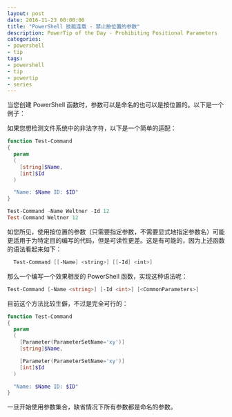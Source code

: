 ```yaml
---
layout: post
date: 2016-11-23 00:00:00
title: "PowerShell 技能连载 - 禁止按位置的参数"
description: PowerTip of the Day - Prohibiting Positional Parameters
categories:
- powershell
- tip
tags:
- powershell
- tip
- powertip
- series
---
```

当您创建 PowerShell 函数时，参数可以是命名的也可以是按位置的。以下是一个例子：

如果您想检测文件系统中的非法字符，以下是一个简单的适配：

```powershell
function Test-Command
{
  param
  (
    [string]$Name,
    [int]$Id
  )

  "Name: $Name ID: $ID"
}

Test-Command -Name Weltner -Id 12
Test-Command Weltner 12
```

如您所见，使用按位置的参数（只需要指定参数，不需要显式地指定参数名）可能更适用于为特定目的编写的代码，但是可读性更差。这是有可能的，因为上述函数的语法看起来如下：

```powershell
  Test-Command [[-Name] <string>] [[-Id] <int>]
```

那么一个编写一个效果相反的 PowerShell 函数，实现这种语法呢：

```powershell
Test-Command [-Name <string>] [-Id <int>] [<CommonParameters>]
```

目前这个方法比较生僻，不过是完全可行的：

```powershell
function Test-Command
{
  param
  (
    [Parameter(ParameterSetName='xy')]
    [string]$Name,

    [Parameter(ParameterSetName='xy')]
    [int]$Id
  )

  "Name: $Name ID: $ID"
}
```

一旦开始使用参数集合，缺省情况下所有参数都是命名的参数。
<!--本文国际来源：[Prohibiting Positional Parameters](http://community.idera.com/powershell/powertips/b/tips/posts/prohibiting-positional-parameters)-->
